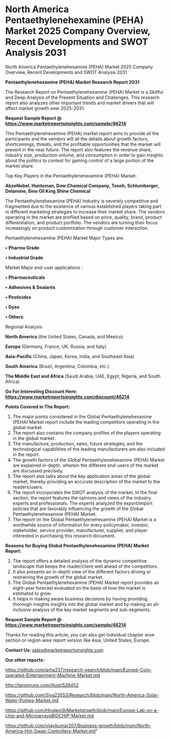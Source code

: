 # North America Pentaethylenehexamine (PEHA) Market 2025 Company Overview, Recent Developments and SWOT Analysis 2031
 North America Pentaethylenehexamine (PEHA) Market 2025 Company Overview, Recent Developments and SWOT Analysis 2031

<strong>Pentaethylenehexamine (PEHA) Market Research Report 2031</strong>

The Research Report on Pentaethylenehexamine (PEHA) Market is a Skillful and Deep Analysis of the Present Situation and Challenges. This research report also analyzes other important trends and market drivers that will affect market growth over 2025-2031.

<strong>Request Sample Report @ <a href=https://www.marketreportsinsights.com/sample/46214>https://www.marketreportsinsights.com/sample/46214</a></strong>

This Pentaethylenehexamine (PEHA) market report aims to provide all the participants and the vendors will all the details about growth factors, shortcomings, threats, and the profitable opportunities that the market will present in the near future. The report also features the revenue share, industry size, production volume, and consumption in order to gain insights about the politics to contest for gaining control of a large portion of the market share.

Top Key Players in the Pentaethylenehexamine (PEHA) Market:

<strong>AkzoNobel, Huntsman, Dow Chemical Company, Tosoh, Schlumberger, Delamine, Sino Oil King Shine Chemical</strong>

The Pentaethylenehexamine (PEHA) Industry is severely competitive and fragmented due to the existence of various established players taking part in different marketing strategies to increase their market share. The vendors operating in the market are profiled based on price, quality, brand, product differentiation, and product portfolio. The vendors are turning their focus increasingly on product customization through customer interaction.

Pentaethylenehexamine (PEHA) Market Major Types are:

<strong>•  Pharma Grade

•  Industrial Grade</strong>

Market Major end-user applications :

<strong>•  Pharmaceuticals

•  Adhesives & Sealants

•  Pesticides

•  Dyes

•  Others</strong>

Regional Analysis

</u><strong><b>North America</b></strong> (the United States, Canada, and Mexico)

<strong><b>Europe </b></strong>(Germany, France, UK, Russia, and Italy)

<strong><b>Asia-Pacific</b></strong> (China, Japan, Korea, India, and Southeast Asia)

<strong><b>South America</b></strong> (Brazil, Argentina, Colombia, etc.)

<strong><b>The Middle East and Africa</b></strong> (Saudi Arabia, UAE, Egypt, Nigeria, and South Africa)

<strong>Go For Interesting Discount Here: <a href=https://www.marketreportsinsights.com/discount/46214>https://www.marketreportsinsights.com/discount/46214</a></strong>

<strong>Points Covered in The Report:</strong>
<ol>
  <li>The major points considered in the Global Pentaethylenehexamine (PEHA) Market report include the leading competitors operating in the global market.</li>
  <li>The report also contains the company profiles of the players operating in the global market.</li>
  <li>The manufacture, production, sales, future strategies, and the technological capabilities of the leading manufacturers are also included in the report.</li>
  <li>The growth factors of the Global Pentaethylenehexamine (PEHA) Market are explained in-depth, wherein the different end-users of the market are discussed precisely.</li>
  <li>The report also talks about the key application areas of the global market, thereby providing an accurate description of the market to the readers/users.</li>
  <li>The report incorporates the SWOT analysis of the market. In the final section, the report features the opinions and views of the industry experts and professionals. The experts analyzed the export/import policies that are favorably influencing the growth of the Global Pentaethylenehexamine (PEHA) Market.</li>
  <li>The report on the Global Pentaethylenehexamine (PEHA) Market is a worthwhile source of information for every policymaker, investor, stakeholder, service provider, manufacturer, supplier, and player interested in purchasing this research document.</li>
</ol>
<strong>Reasons for Buying Global Pentaethylenehexamine (PEHA) Market Report:</strong>

<ol>
  <li>The report offers a detailed analysis of the dynamic competitive landscape that keeps the reader/client well ahead of the competitors.</li>
  <li>It also presents an in-depth view of the different factors driving or restraining the growth of the global market.</li>
  <li>The Global Pentaethylenehexamine (PEHA) Market report provides an eight-year forecast evaluated on the basis of how the market is estimated to grow.</li>
  <li>It helps in making aware business decisions by having providing thorough insights insights into the global market and by making an all-inclusive analysis of the key market segments and sub-segments.</li>
</ol>
<strong>Request Sample Report @ <a href=https://www.marketreportsinsights.com/sample/46214>https://www.marketreportsinsights.com/sample/46214</a></strong>


Thanks for reading this article; you can also get individual chapter wise section or region wise report version like Asia, United States, Europe.

<strong>Contact Us:</strong>
sales@marketreportsinsights.com

<strong>Our other reports:</strong>

<a href=https://github.com/arha237/research-search/blob/main/Europe-Coin-operated-Entertainment-Machine-Market.md>https://github.com/arha237/research-search/blob/main/Europe-Coin-operated-Entertainment-Machine-Market.md</a>

<a href=http://tanomuno.com/illust/528452>http://tanomuno.com/illust/528452</a>

<a href=https://github.com/Siya23553/Research/blob/main/North-America-Solar-Water-Pumps-Market.md>https://github.com/Siya23553/Research/blob/main/North-America-Solar-Water-Pumps-Market.md</a>

<a href=https://github.com/Hindavii9/Marketgrowth/blob/main/Europe-Lab-on-a-chip-and-MicroarraysBIOCHIP-Market.md>https://github.com/Hindavii9/Marketgrowth/blob/main/Europe-Lab-on-a-chip-and-MicroarraysBIOCHIP-Market.md</a>

<a href=https://github.com/vijaykumar207/Business-growth/blob/main/North-America-Hot-Swap-Controllers-Market.md>https://github.com/vijaykumar207/Business-growth/blob/main/North-America-Hot-Swap-Controllers-Market.md</a>"
